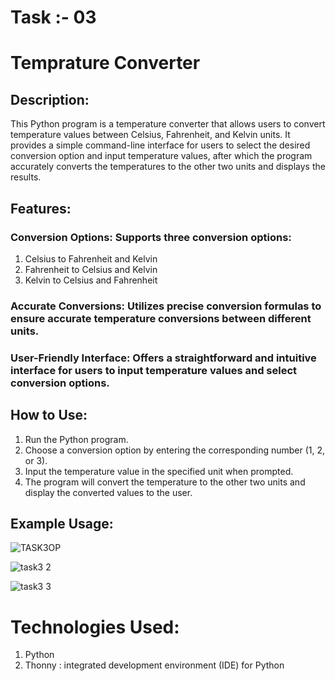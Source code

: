 # Task :- 03
# Temprature Converter

## Description:
This Python program is a temperature converter that allows users to convert temperature values between Celsius, Fahrenheit, and Kelvin units. It provides a simple command-line interface for users to select the desired conversion option and input temperature values, after which the program accurately converts the temperatures to the other two units and displays the results.

## Features:
### Conversion Options: Supports three conversion options:
1. Celsius to Fahrenheit and Kelvin
2. Fahrenheit to Celsius and Kelvin
3. Kelvin to Celsius and Fahrenheit
### Accurate Conversions: Utilizes precise conversion formulas to ensure accurate temperature conversions between different units.
### User-Friendly Interface: Offers a straightforward and intuitive interface for users to input temperature values and select conversion options.

## How to Use:
1. Run the Python program.
2. Choose a conversion option by entering the corresponding number (1, 2, or 3).
3. Input the temperature value in the specified unit when prompted.
4. The program will convert the temperature to the other two units and display the converted values to the user.

## Example Usage:

![TASK3OP](https://github.com/NitinN24/BYTEUPRISE_SD_03/assets/157646520/7657de51-d86a-4438-aacd-ae03cc6d6ec3)

![task3 2](https://github.com/NitinN24/BYTEUPRISE_SD_03/assets/157646520/9b8da9a3-9b72-42d2-b10f-61134a749337) 

![task3 3](https://github.com/NitinN24/BYTEUPRISE_SD_03/assets/157646520/5ac5d59f-0eb6-4645-84e4-7a63b2f16288)

# Technologies Used:
1. Python
2. Thonny : integrated development environment (IDE) for Python

